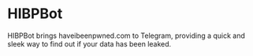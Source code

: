 # HIBPBot
HIBPBot brings haveibeenpwned.com to Telegram, providing a quick and sleek way to find out if your data has been leaked.

